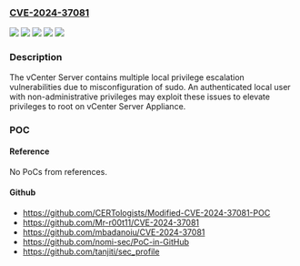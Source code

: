 ### [CVE-2024-37081](https://cve.mitre.org/cgi-bin/cvename.cgi?name=CVE-2024-37081)
![](https://img.shields.io/static/v1?label=Product&message=VMware%20Cloud%20Foundation&color=blue)
![](https://img.shields.io/static/v1?label=Product&message=VMware%20vCenter%20Server&color=blue)
![](https://img.shields.io/static/v1?label=Version&message=%3D%205.x%20&color=brighgreen)
![](https://img.shields.io/static/v1?label=Version&message=8.0%3C%208.0%20U2d%20&color=brighgreen)
![](https://img.shields.io/static/v1?label=Vulnerability&message=Local%20privilege%20escalation%20vulnerability&color=brighgreen)

### Description

The vCenter Server contains multiple local privilege escalation vulnerabilities due to misconfiguration of sudo. An authenticated local user with non-administrative privileges may exploit these issues to elevate privileges to root on vCenter Server Appliance.

### POC

#### Reference
No PoCs from references.

#### Github
- https://github.com/CERTologists/Modified-CVE-2024-37081-POC
- https://github.com/Mr-r00t11/CVE-2024-37081
- https://github.com/mbadanoiu/CVE-2024-37081
- https://github.com/nomi-sec/PoC-in-GitHub
- https://github.com/tanjiti/sec_profile

